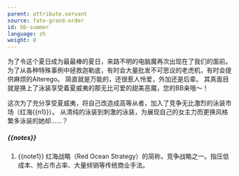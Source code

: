 ```yaml
---
parent: attribute.servant
source: fate-grand-order
id: bb-summer
language: zh
weight: 0
---
```


为了令这个夏日成为最最棒的夏日，来路不明的电脑魔再次出现在了我们的面前。
为了从各种特殊事例中拯救迦勒底，有时会大量批发不可思议的老虎机，有时会提供麻烦的Alterego。
简直就是万能的，还很惹人怜爱，外加还是后辈。
其真面目就是换上了泳装享受着夏威夷的那无比可爱的甜美恶魔，您的BB亲哦～！

这次为了充分享受夏威夷，将自己改造成高等从者，加入了竞争无比激烈的泳装市场（红海{{n1}}）。
从清纯的泳装到刺激的泳装，为展现自己的女主力而更换风格繁多泳装的她却……？

##### {{notes}}

1. {{note1}} 红海战略（Red Ocean Strategy）的简称，竞争战略之一。指压低成本、抢占市占率、大量倾销等传统商业手法。
